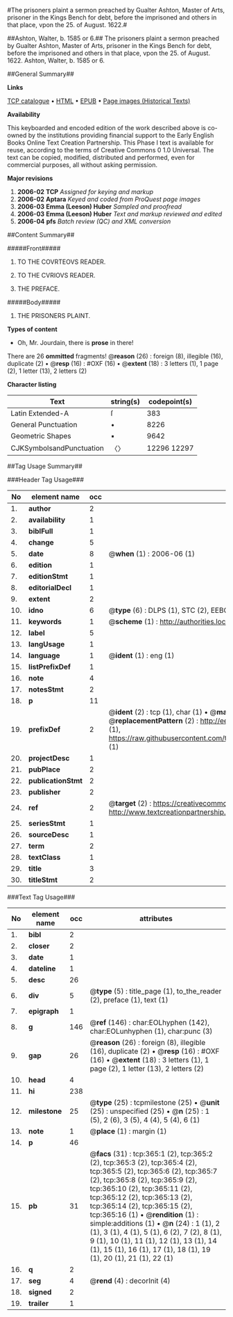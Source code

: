 #The prisoners plaint a sermon preached by Gualter Ashton, Master of Arts, prisoner in the Kings Bench for debt, before the imprisoned and others in that place, vpon the 25. of August. 1622.#

##Ashton, Walter, b. 1585 or 6.##
The prisoners plaint a sermon preached by Gualter Ashton, Master of Arts, prisoner in the Kings Bench for debt, before the imprisoned and others in that place, vpon the 25. of August. 1622.
Ashton, Walter, b. 1585 or 6.

##General Summary##

**Links**

[TCP catalogue](http://www.ota.ox.ac.uk/tcp/)  • 
[HTML](http://tei.it.ox.ac.uk/tcp/Texts-HTML/free/A22/A22051.html)  • 
[EPUB](http://tei.it.ox.ac.uk/tcp/Texts-EPUB/free/A22/A22051.epub) • 
[Page images (Historical Texts)](https://data.historicaltexts.jisc.ac.uk/view?pubId=eebo-99836115e&pageId=eebo-99836115e-365-1)

**Availability**

This keyboarded and encoded edition of the
	       work described above is co-owned by the institutions
	       providing financial support to the Early English Books
	       Online Text Creation Partnership. This Phase I text is
	       available for reuse, according to the terms of Creative
	       Commons 0 1.0 Universal. The text can be copied,
	       modified, distributed and performed, even for
	       commercial purposes, all without asking permission.

**Major revisions**

1. __2006-02__ __TCP__ *Assigned for keying and markup*
1. __2006-02__ __Aptara__ *Keyed and coded from ProQuest page images*
1. __2006-03__ __Emma (Leeson) Huber__ *Sampled and proofread*
1. __2006-03__ __Emma (Leeson) Huber__ *Text and markup reviewed and edited*
1. __2006-04__ __pfs__ *Batch review (QC) and XML conversion*

##Content Summary##

#####Front#####

1. TO THE COVRTEOVS
READER.

1. TO THE CVRIOVS
READER.

1. THE PREFACE.

#####Body#####

1. THE PRISONERS
PLAINT.

**Types of content**

  * Oh, Mr. Jourdain, there is **prose** in there!

There are 26 **ommitted** fragments! 
 @__reason__ (26) : foreign (8), illegible (16), duplicate (2)  •  @__resp__ (16) : #OXF (16)  •  @__extent__ (18) : 3 letters (1), 1 page (2), 1 letter (13), 2 letters (2)

**Character listing**


|Text|string(s)|codepoint(s)|
|---|---|---|
|Latin Extended-A|ſ|383|
|General Punctuation|•|8226|
|Geometric Shapes|▪|9642|
|CJKSymbolsandPunctuation|〈〉|12296 12297|

##Tag Usage Summary##

###Header Tag Usage###

|No|element name|occ|attributes|
|---|---|---|---|
|1.|__author__|2||
|2.|__availability__|1||
|3.|__biblFull__|1||
|4.|__change__|5||
|5.|__date__|8| @__when__ (1) : 2006-06 (1)|
|6.|__edition__|1||
|7.|__editionStmt__|1||
|8.|__editorialDecl__|1||
|9.|__extent__|2||
|10.|__idno__|6| @__type__ (6) : DLPS (1), STC (2), EEBO-CITATION (1), PROQUEST (1), VID (1)|
|11.|__keywords__|1| @__scheme__ (1) : http://authorities.loc.gov/ (1)|
|12.|__label__|5||
|13.|__langUsage__|1||
|14.|__language__|1| @__ident__ (1) : eng (1)|
|15.|__listPrefixDef__|1||
|16.|__note__|4||
|17.|__notesStmt__|2||
|18.|__p__|11||
|19.|__prefixDef__|2| @__ident__ (2) : tcp (1), char (1)  •  @__matchPattern__ (2) : ([0-9\-]+):([0-9IVX]+) (1), (.+) (1)  •  @__replacementPattern__ (2) : http://eebo.chadwyck.com/downloadtiff?vid=$1&page=$2 (1), https://raw.githubusercontent.com/textcreationpartnership/Texts/master/tcpchars.xml#$1 (1)|
|20.|__projectDesc__|1||
|21.|__pubPlace__|2||
|22.|__publicationStmt__|2||
|23.|__publisher__|2||
|24.|__ref__|2| @__target__ (2) : https://creativecommons.org/publicdomain/zero/1.0/ (1), http://www.textcreationpartnership.org/docs/. (1)|
|25.|__seriesStmt__|1||
|26.|__sourceDesc__|1||
|27.|__term__|2||
|28.|__textClass__|1||
|29.|__title__|3||
|30.|__titleStmt__|2||


###Text Tag Usage###

|No|element name|occ|attributes|
|---|---|---|---|
|1.|__bibl__|2||
|2.|__closer__|2||
|3.|__date__|1||
|4.|__dateline__|1||
|5.|__desc__|26||
|6.|__div__|5| @__type__ (5) : title_page (1), to_the_reader (2), preface (1), text (1)|
|7.|__epigraph__|1||
|8.|__g__|146| @__ref__ (146) : char:EOLhyphen (142), char:EOLunhyphen (1), char:punc (3)|
|9.|__gap__|26| @__reason__ (26) : foreign (8), illegible (16), duplicate (2)  •  @__resp__ (16) : #OXF (16)  •  @__extent__ (18) : 3 letters (1), 1 page (2), 1 letter (13), 2 letters (2)|
|10.|__head__|4||
|11.|__hi__|238||
|12.|__milestone__|25| @__type__ (25) : tcpmilestone (25)  •  @__unit__ (25) : unspecified (25)  •  @__n__ (25) : 1 (5), 2 (6), 3 (5), 4 (4), 5 (4), 6 (1)|
|13.|__note__|1| @__place__ (1) : margin (1)|
|14.|__p__|46||
|15.|__pb__|31| @__facs__ (31) : tcp:365:1 (2), tcp:365:2 (2), tcp:365:3 (2), tcp:365:4 (2), tcp:365:5 (2), tcp:365:6 (2), tcp:365:7 (2), tcp:365:8 (2), tcp:365:9 (2), tcp:365:10 (2), tcp:365:11 (2), tcp:365:12 (2), tcp:365:13 (2), tcp:365:14 (2), tcp:365:15 (2), tcp:365:16 (1)  •  @__rendition__ (1) : simple:additions (1)  •  @__n__ (24) : 1 (1), 2 (1), 3 (1), 4 (1), 5 (1), 6 (2), 7 (2), 8 (1), 9 (1), 10 (1), 11 (1), 12 (1), 13 (1), 14 (1), 15 (1), 16 (1), 17 (1), 18 (1), 19 (1), 20 (1), 21 (1), 22 (1)|
|16.|__q__|2||
|17.|__seg__|4| @__rend__ (4) : decorInit (4)|
|18.|__signed__|2||
|19.|__trailer__|1||
